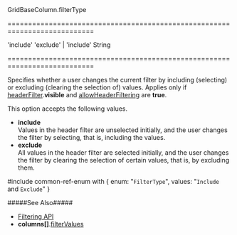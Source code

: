 <!--id-->GridBaseColumn.filterType<!--/id-->
===========================================================================
<!--default-->'include'<!--/default-->
<!--acceptValues-->'exclude' | 'include'<!--/acceptValues-->
<!--type-->String<!--/type-->
===========================================================================

<!--shortDescription-->
Specifies whether a user changes the current filter by including (selecting) or excluding (clearing the selection of) values. Applies only if [headerFilter]({basewidgetpath}/Configuration/headerFilter/).**visible** and [allowHeaderFiltering]({basewidgetpath}/Configuration/columns/#allowHeaderFiltering) are **true**.
<!--/shortDescription-->

<!--fullDescription-->
This option accepts the following values.

- **include**       
Values in the header filter are unselected initially, and the user changes the filter by selecting, that is, including the values.
- **exclude**       
All values in the header filter are selected initially, and the user changes the filter by clearing the selection of certain values, that is, by excluding them.

#include common-ref-enum with {
    enum: "`FilterType`",
    values: "`Include` and `Exclude`"
}

#####See Also#####
- [Filtering API](/Documentation/Guide/Widgets/{WidgetName}/Filtering_and_Searching/#API)
- **columns[]**.[filterValues]({basewidgetpath}/Configuration/columns/#filterValues)
<!--/fullDescription-->